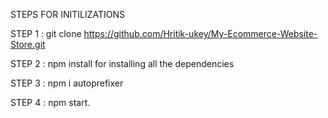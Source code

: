 STEPS FOR INITILIZATIONS

STEP 1 : git clone https://github.com/Hritik-ukey/My-Ecommerce-Website-Store.git    
       
STEP 2 : npm install for installing all the dependencies              
 
STEP 3 : npm i autoprefixer         
      
STEP 4 : npm start. 
 
    
 
